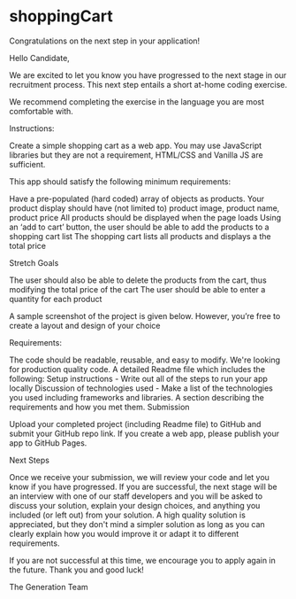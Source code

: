 # shoppingCart

Congratulations on the next step in your application!


Hello Candidate,


We are excited to let you know you have progressed to the next stage in our recruitment process. This next step entails a short at-home coding exercise.


We recommend completing the exercise in the language you are most comfortable with.


Instructions:

Create a simple shopping cart as a web app. You may use JavaScript libraries but they are not a requirement, HTML/CSS and Vanilla JS are sufficient.

This app should satisfy the following minimum requirements:

Have a pre-populated (hard coded) array of objects as products.
Your product display should have (not limited to) product image, product name, product price
All products should be displayed when the page loads
Using an ‘add to cart’ button, the user should be able to add the products to a shopping cart list
The shopping cart lists all products and displays a the total price

Stretch Goals

The user should also be able to delete the products from the cart, thus modifying the total price of the cart
The user should be able to enter a quantity for each product

A sample screenshot of the project is given below. However, you’re free to create a layout and design of your choice



Requirements:

The code should be readable, reusable, and easy to modify. We're looking for production quality code.
A detailed Readme file which includes the following:
Setup instructions - Write out all of the steps to run your app locally
Discussion of technologies used - Make a list of the technologies you used including frameworks and libraries.
A section describing the requirements and how you met them.
Submission

Upload your completed project (including Readme file) to GitHub and submit your GitHub repo link. If you create a web app, please publish your app to GitHub Pages.

Next Steps

Once we receive your submission, we will review your code and let you know if you have progressed. If you are successful, the next stage will be an interview with one of our staff developers and you will be asked to discuss your solution, explain your design choices, and anything you included (or left out) from your solution. A high quality solution is appreciated, but they don't mind a simpler solution as long as you can clearly explain how you would improve it or adapt it to different requirements.

If you are not successful at this time, we encourage you to apply again in the future.  Thank you and good luck!

The Generation Team
